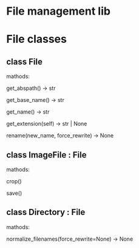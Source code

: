 # File management lib

# File classes

## class File

mathods:

get_abspath() -> str

get_base_name() -> str

get_name() -> str

get_extension(self) -> str | None

rename(new_name, force_rewrite) -> None

## class ImageFile : File

mathods:

crop()

save()

## class Directory : File

mathods:

normalize_filenames(force_rewrite=None) -> None
